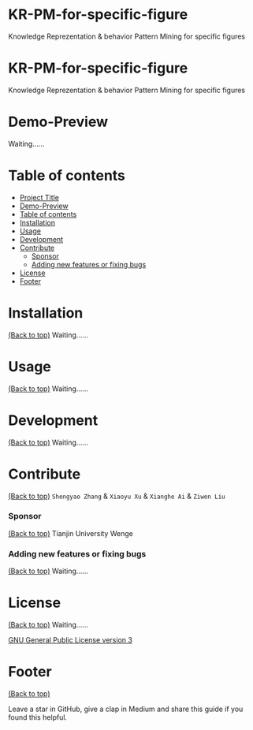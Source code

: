 
# KR-PM-for-specific-figure
Knowledge Reprezentation &amp; behavior Pattern Mining for specific figures
<!-- Add banner here -->

# KR-PM-for-specific-figure

<!-- Add buttons here -->

<!-- Describe your project in brief -->
Knowledge Reprezentation &amp; behavior Pattern Mining for specific figures
<!-- The project title should be self explanotory and try not to make it a mouthful. (Although exceptions exist- **awesome-readme-writing-guide-for-open-source-projects** - would have been a cool name)
Add a cover/banner image for your README. **Why?** Because it easily **grabs people's attention** and it **looks cool**(*duh!obviously!*).
The best dimensions for the banner is **1280x650px**. You could also use this for social preview of your repo.
I personally use [**Canva**](https://www.canva.com/) for creating the banner images. All the basic stuff is **free**(*you won't need the pro version in most cases*).
There are endless badges that you could use in your projects. And they do depend on the project. Some of the ones that I commonly use in every projects are given below. 
I use [**Shields IO**](https://shields.io/) for making badges. It is a simple and easy to use tool that you can use for almost all your badge cravings. -->

<!-- Some badges that you could use -->

<!-- ![GitHub release (latest by date including pre-releases)](https://img.shields.io/github/v/release/navendu-pottekkat/awesome-readme?include_prereleases)
: This badge shows the version of the current release.
![GitHub last commit](https://img.shields.io/github/last-commit/navendu-pottekkat/awesome-readme)
: I think it is self-explanatory. This gives people an idea about how the project is being maintained.
![GitHub issues](https://img.shields.io/github/issues-raw/navendu-pottekkat/awesome-readme)
: This is a dynamic badge from [**Shields IO**](https://shields.io/) that tracks issues in your project and gets updated automatically. It gives the user an idea about the issues and they can just click the badge to view the issues.
![GitHub pull requests](https://img.shields.io/github/issues-pr/navendu-pottekkat/awesome-readme)
: This is also a dynamic badge that tracks pull requests. This notifies the maintainers of the project when a new pull request comes.
![GitHub All Releases](https://img.shields.io/github/downloads/navendu-pottekkat/awesome-readme/total): If you are not like me and your project gets a lot of downloads(*I envy you*) then you should have a badge that shows the number of downloads! This lets others know how **Awesome** your project is and is worth contributing to.
![GitHub](https://img.shields.io/github/license/navendu-pottekkat/awesome-readme)
: This shows what kind of open-source license your project uses. This is good idea as it lets people know how they can use your project for themselves.
![Tweet](https://img.shields.io/twitter/url?style=flat-square&logo=twitter&url=https%3A%2F%2Fnavendu.me%2Fnsfw-filter%2Findex.html): This is not essential but it is a cool way to let others know about your project! Clicking this button automatically opens twitter and writes a tweet about your project and link to it. All the user has to do is to click tweet. Isn't that neat? -->

# Demo-Preview

<!-- Add a demo for your project -->
Waiting……
<!-- After you have written about your project, it is a good idea to have a demo/preview(**video/gif/screenshots** are good options) of your project so that people can know what to expect in your project. You could also add the demo in the previous section with the product description.
Here is a random GIF as a placeholder.
![Random GIF](https://media.giphy.com/media/ZVik7pBtu9dNS/giphy.gif) -->

# Table of contents

<!-- After you have introduced your project, it is a good idea to add a **Table of contents** or **TOC** as **cool** people say it. This would make it easier for people to navigate through your README and find exactly what they are looking for.
Here is a sample TOC(*wow! such cool!*) that is actually the TOC for this README. -->

- [Project Title](#project-title)
- [Demo-Preview](#demo-preview)
- [Table of contents](#table-of-contents)
- [Installation](#installation)
- [Usage](#usage)
- [Development](#development)
- [Contribute](#contribute)
    - [Sponsor](#sponsor)
    - [Adding new features or fixing bugs](#adding-new-features-or-fixing-bugs)
- [License](#license)
- [Footer](#footer)

# Installation
[(Back to top)](#table-of-contents)
Waiting……
<!-- *You might have noticed the **Back to top** button(if not, please notice, it's right there!). This is a good idea because it makes your README **easy to navigate.*** 
The first one should be how to install(how to generally use your project or set-up for editing in their machine).
This should give the users a concrete idea with instructions on how they can use your project repo with all the steps.
Following this steps, **they should be able to run this in their device.**
A method I use is after completing the README, I go through the instructions from scratch and check if it is working. -->

<!-- Here is a sample instruction:
To use this project, first clone the repo on your device using the command below:
```git init```
```git clone https://github.com/navendu-pottekkat/nsfw-filter.git``` -->

# Usage
[(Back to top)](#table-of-contents)
Waiting……
<!-- This is optional and it is used to give the user info on how to use the project after installation. This could be added in the Installation section also. -->

# Development
[(Back to top)](#table-of-contents)
Waiting……
<!-- This is the place where you give instructions to developers on how to modify the code.
You could give **instructions in depth** of **how the code works** and how everything is put together.
You could also give specific instructions to how they can setup their development environment.
Ideally, you should keep the README simple. If you need to add more complex explanations, use a wiki. Check out [this wiki](https://github.com/navendu-pottekkat/nsfw-filter/wiki) for inspiration. -->

# Contribute
[(Back to top)](#table-of-contents)
`Shengyao Zhang` & `Xiaoyu Xu` & `Xianghe Ai` & `Ziwen Liu`
<!-- This is where you can let people know how they can **contribute** to your project. Some of the ways are given below.
Also this shows how you can add subsections within a section. -->

### Sponsor
[(Back to top)](#table-of-contents)
Tianjin University
Wenge
<!-- Your project is gaining traction and it is being used by thousands of people(***with this README there will be even more***). Now it would be a good time to look for people or organisations to sponsor your project. This could be because you are not generating any revenue from your project and you require money for keeping the project alive.
You could add how people can sponsor your project in this section. Add your patreon or GitHub sponsor link here for easy access.
A good idea is to also display the sponsors with their organisation logos or badges to show them your love!(*Someday I will get a sponsor and I can show my love*) -->

### Adding new features or fixing bugs
[(Back to top)](#table-of-contents)
Waiting……
<!-- This is to give people an idea how they can raise issues or feature requests in your projects. 
You could also give guidelines for submitting and issue or a pull request to your project.
Personally and by standard, you should use a [issue template](https://github.com/navendu-pottekkat/nsfw-filter/blob/master/ISSUE_TEMPLATE.md) and a [pull request template](https://github.com/navendu-pottekkat/nsfw-filter/blob/master/PULL_REQ_TEMPLATE.md)(click for examples) so that when a user opens a new issue they could easily format it as per your project guidelines.
You could also add contact details for people to get in touch with you regarding your project. -->

# License
[(Back to top)](#table-of-contents)
Waiting……
<!-- Adding the license to README is a good practice so that people can easily refer to it.
Make sure you have added a LICENSE file in your project folder. **Shortcut:** Click add new file in your root of your repo in GitHub > Set file name to LICENSE > GitHub shows LICENSE templates > Choose the one that best suits your project!
I personally add the name of the license and provide a link to it like below. -->

[GNU General Public License version 3](https://opensource.org/licenses/GPL-3.0)

# Footer
[(Back to top)](#table-of-contents)

<!-- Let's also add a footer because I love footers and also you **can** use this to convey important info.
Let's make it an image because by now you have realised that multimedia in images == cool(*please notice the subtle programming joke). -->

Leave a star in GitHub, give a clap in Medium and share this guide if you found this helpful.

<!-- Add the footer here -->

<!-- ![Footer](https://github.com/navendu-pottekkat/awesome-readme/blob/master/fooooooter.png) -->
